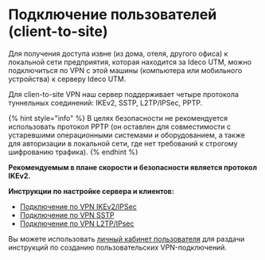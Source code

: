 # Подключение пользователей \(client-to-site\)

Для получения доступа извне \(из дома, отеля, другого офиса\) к локальной сети предприятия, которая находится за Ideco UTM, можно подключиться по VPN с этой машины \(компьютера или мобильного устройства\) к серверу Ideco UTM.

Для clien-to-site VPN наш сервер поддерживает четыре протокола туннельных соединений: IKEv2, SSTP, L2TP/IPSec, PPTP.

{% hint style="info" %}
В целях безопасности не рекомендуется использовать протокол PPTP \(он оставлен для совместимости с устаревшими операционными системами и оборудованием, а также для авторизации в локальной сети, где нет требований к строгому шифрованию трафика\). 
{% endhint %}

**Рекомендуемым в плане скорости и безопасности является протокол IKEv2.**

**Инструкции по настройке сервера и клиентов:**

* [Подключение по VPN IKEv2/IPSec](ipsec-ikev2.md)
* [Подключение по VPN SSTP](sstp.md)
* [Подключение по VPN L2TP/IPsec](l2tp-ipsec.md)

Вы можете использовать [личный кабинет пользователя](lichnyi-kabinet-polzovatelya.md) для раздачи инструкций по созданию пользовательских VPN-подключений.

